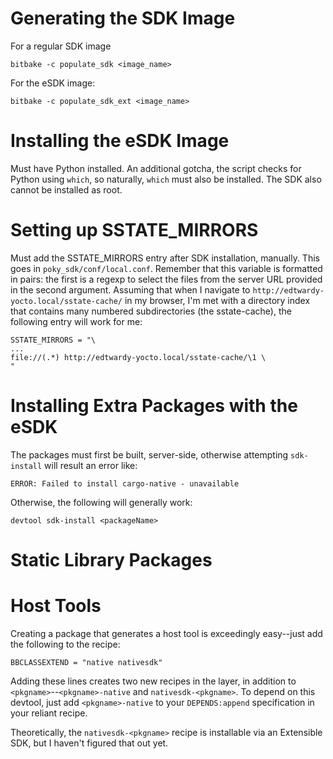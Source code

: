 # Generating the SDK Image

For a regular SDK image

```
bitbake -c populate_sdk <image_name>
```

For the eSDK image:

```
bitbake -c populate_sdk_ext <image_name>
```

# Installing the eSDK Image

Must have Python installed. An additional gotcha, the script checks for Python
using `which`, so naturally, `which` must also be installed. The SDK also
cannot be installed as root.

# Setting up SSTATE_MIRRORS

Must add the SSTATE_MIRRORS entry after SDK installation, manually. This goes
in `poky_sdk/conf/local.conf`. Remember that this variable is formatted in
pairs: the first is a regexp to select the files from the server URL provided
in the second argument. Assuming that when I navigate to
`http://edtwardy-yocto.local/sstate-cache/` in my browser, I'm met with a
directory index that contains many numbered subdirectories (the sstate-cache),
the following entry will work for me:

```
SSTATE_MIRRORS = "\
...
file://(.*) http://edtwardy-yocto.local/sstate-cache/\1 \
"
```

# Installing Extra Packages with the eSDK

The packages must first be built, server-side, otherwise attempting
`sdk-install` will result an error like:

```
ERROR: Failed to install cargo-native - unavailable
```

Otherwise, the following will generally work:

```
devtool sdk-install <packageName>
```

# Static Library Packages

# Host Tools

Creating a package that generates a host tool is exceedingly easy--just add the
following to the recipe:

```
BBCLASSEXTEND = "native nativesdk"
```

Adding these lines creates two new recipes in the layer, in addition to
`<pkgname>`--`<pkgname>-native` and `nativesdk-<pkgname>`. To depend on this
devtool, just add `<pkgname>-native` to your `DEPENDS:append` specification in
your reliant recipe.

Theoretically, the `nativesdk-<pkgname>` recipe is installable via an
Extensible SDK, but I haven't figured that out yet.

